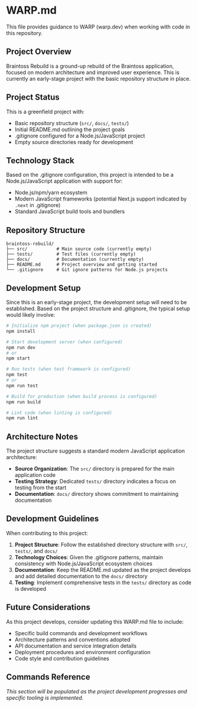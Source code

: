 # WARP.md

This file provides guidance to WARP (warp.dev) when working with code in this repository.

## Project Overview

Braintoss Rebuild is a ground-up rebuild of the Braintoss application, focused on modern architecture and improved user experience. This is currently an early-stage project with the basic repository structure in place.

## Project Status

This is a greenfield project with:
- Basic repository structure (`src/`, `docs/`, `tests/`)
- Initial README.md outlining the project goals
- .gitignore configured for a Node.js/JavaScript project
- Empty source directories ready for development

## Technology Stack

Based on the .gitignore configuration, this project is intended to be a Node.js/JavaScript application with support for:
- Node.js/npm/yarn ecosystem
- Modern JavaScript frameworks (potential Next.js support indicated by `.next` in .gitignore)
- Standard JavaScript build tools and bundlers

## Repository Structure

```
braintoss-rebuild/
├── src/           # Main source code (currently empty)
├── tests/         # Test files (currently empty)
├── docs/          # Documentation (currently empty)
├── README.md      # Project overview and getting started
└── .gitignore     # Git ignore patterns for Node.js projects
```

## Development Setup

Since this is an early-stage project, the development setup will need to be established. Based on the project structure and .gitignore, the typical setup would likely involve:

```bash
# Initialize npm project (when package.json is created)
npm install

# Start development server (when configured)
npm run dev
# or
npm start

# Run tests (when test framework is configured)
npm test
# or
npm run test

# Build for production (when build process is configured)
npm run build

# Lint code (when linting is configured)
npm run lint
```

## Architecture Notes

The project structure suggests a standard modern JavaScript application architecture:

- **Source Organization**: The `src/` directory is prepared for the main application code
- **Testing Strategy**: Dedicated `tests/` directory indicates a focus on testing from the start
- **Documentation**: `docs/` directory shows commitment to maintaining documentation

## Development Guidelines

When contributing to this project:

1. **Project Structure**: Follow the established directory structure with `src/`, `tests/`, and `docs/`
2. **Technology Choices**: Given the .gitignore patterns, maintain consistency with Node.js/JavaScript ecosystem choices
3. **Documentation**: Keep the README.md updated as the project develops and add detailed documentation to the `docs/` directory
4. **Testing**: Implement comprehensive tests in the `tests/` directory as code is developed

## Future Considerations

As this project develops, consider updating this WARP.md file to include:

- Specific build commands and development workflows
- Architecture patterns and conventions adopted
- API documentation and service integration details
- Deployment procedures and environment configuration
- Code style and contribution guidelines

## Commands Reference

*This section will be populated as the project development progresses and specific tooling is implemented.*